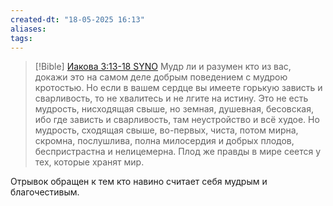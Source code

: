 ```yaml
---
created-dt: "18-05-2025 16:13"
aliases: 
tags:
---
```


>[!Bible] [Иакова 3:13-18 SYNO](https://www.bible.com/bible/400/JAS.3.13-18)
>Мудр ли и разумен кто из вас, докажи это на самом деле добрым поведением с мудрою кротостью. Но если в вашем сердце вы имеете горькую зависть и сварливость, то не хвалитесь и не лгите на истину. Это не есть мудрость, нисходящая свыше, но земная, душевная, бесовская, ибо где зависть и сварливость, там неустройство и всё худое. Но мудрость, сходящая свыше, во-первых, чиста, потом мирна, скромна, послушлива, полна милосердия и добрых плодов, беспристрастна и нелицемерна. Плод же правды в мире сеется у тех, которые хранят мир.

Отрывок обращен к тем кто навино считает себя мудрым и благочестивым.